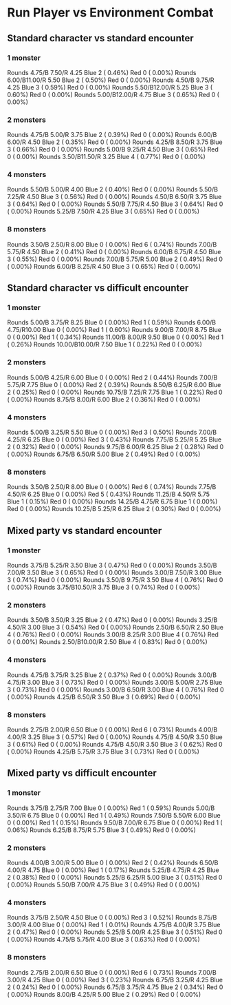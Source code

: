 # Run Player vs Environment Combat

## Standard character vs standard encounter

### 1 monster
Rounds  4.75/B 7.50/R 4.25 Blue 2 ( 0.46%) Red 0 ( 0.00%)
Rounds  6.00/B11.00/R 5.50 Blue 2 ( 0.50%) Red 0 ( 0.00%)
Rounds  4.50/B 9.75/R 4.25 Blue 3 ( 0.59%) Red 0 ( 0.00%)
Rounds  5.50/B12.00/R 5.25 Blue 3 ( 0.60%) Red 0 ( 0.00%)
Rounds  5.00/B12.00/R 4.75 Blue 3 ( 0.65%) Red 0 ( 0.00%)

### 2 monsters
Rounds  4.75/B 5.00/R 3.75 Blue 2 ( 0.39%) Red 0 ( 0.00%)
Rounds  6.00/B 6.00/R 4.50 Blue 2 ( 0.35%) Red 0 ( 0.00%)
Rounds  4.25/B 8.50/R 3.75 Blue 3 ( 0.66%) Red 0 ( 0.00%)
Rounds  5.00/B 9.25/R 4.50 Blue 3 ( 0.65%) Red 0 ( 0.00%)
Rounds  3.50/B11.50/R 3.25 Blue 4 ( 0.77%) Red 0 ( 0.00%)

### 4 monsters
Rounds  5.50/B 5.00/R 4.00 Blue 2 ( 0.40%) Red 0 ( 0.00%)
Rounds  5.50/B 7.25/R 4.50 Blue 3 ( 0.56%) Red 0 ( 0.00%)
Rounds  4.50/B 6.50/R 3.75 Blue 3 ( 0.64%) Red 0 ( 0.00%)
Rounds  5.50/B 7.75/R 4.50 Blue 3 ( 0.64%) Red 0 ( 0.00%)
Rounds  5.25/B 7.50/R 4.25 Blue 3 ( 0.65%) Red 0 ( 0.00%)

### 8 monsters
Rounds  3.50/B 2.50/R 8.00 Blue 0 ( 0.00%) Red 6 ( 0.74%)
Rounds  7.00/B 5.75/R 4.50 Blue 2 ( 0.41%) Red 0 ( 0.00%)
Rounds  6.00/B 6.75/R 4.50 Blue 3 ( 0.55%) Red 0 ( 0.00%)
Rounds  7.00/B 5.75/R 5.00 Blue 2 ( 0.49%) Red 0 ( 0.00%)
Rounds  6.00/B 8.25/R 4.50 Blue 3 ( 0.65%) Red 0 ( 0.00%)
            

## Standard character vs difficult encounter

### 1 monster
Rounds  5.00/B 3.75/R 8.25 Blue 0 ( 0.00%) Red 1 ( 0.59%)
Rounds  6.00/B 4.75/R10.00 Blue 0 ( 0.00%) Red 1 ( 0.60%)
Rounds  9.00/B 7.00/R 8.75 Blue 0 ( 0.00%) Red 1 ( 0.34%)
Rounds 11.00/B 8.00/R 9.50 Blue 0 ( 0.00%) Red 1 ( 0.26%)
Rounds 10.00/B10.00/R 7.50 Blue 1 ( 0.22%) Red 0 ( 0.00%)

### 2 monsters
Rounds  5.00/B 4.25/R 6.00 Blue 0 ( 0.00%) Red 2 ( 0.44%)
Rounds  7.00/B 5.75/R 7.75 Blue 0 ( 0.00%) Red 2 ( 0.39%)
Rounds  8.50/B 6.25/R 6.00 Blue 2 ( 0.25%) Red 0 ( 0.00%)
Rounds 10.75/B 7.25/R 7.75 Blue 1 ( 0.22%) Red 0 ( 0.00%)
Rounds  8.75/B 8.00/R 6.00 Blue 2 ( 0.36%) Red 0 ( 0.00%)

### 4 monsters
Rounds  5.00/B 3.25/R 5.50 Blue 0 ( 0.00%) Red 3 ( 0.50%)
Rounds  7.00/B 4.25/R 6.25 Blue 0 ( 0.00%) Red 3 ( 0.43%)
Rounds  7.75/B 5.25/R 5.25 Blue 2 ( 0.32%) Red 0 ( 0.00%)
Rounds  9.75/B 6.00/R 6.25 Blue 2 ( 0.28%) Red 0 ( 0.00%)
Rounds  6.75/B 6.50/R 5.00 Blue 2 ( 0.49%) Red 0 ( 0.00%)

### 8 monsters
Rounds  3.50/B 2.50/R 8.00 Blue 0 ( 0.00%) Red 6 ( 0.74%)
Rounds  7.75/B 4.50/R 6.25 Blue 0 ( 0.00%) Red 5 ( 0.43%)
Rounds 11.25/B 4.50/R 5.75 Blue 1 ( 0.15%) Red 0 ( 0.00%)
Rounds 14.25/B 4.75/R 6.75 Blue 1 ( 0.00%) Red 0 ( 0.00%)
Rounds 10.25/B 5.25/R 6.25 Blue 2 ( 0.30%) Red 0 ( 0.00%)
            

## Mixed party vs standard encounter

### 1 monster
Rounds  3.75/B 5.25/R 3.50 Blue 3 ( 0.47%) Red 0 ( 0.00%)
Rounds  3.50/B 7.00/R 3.50 Blue 3 ( 0.65%) Red 0 ( 0.00%)
Rounds  3.00/B 7.50/R 3.00 Blue 3 ( 0.74%) Red 0 ( 0.00%)
Rounds  3.50/B 9.75/R 3.50 Blue 4 ( 0.76%) Red 0 ( 0.00%)
Rounds  3.75/B10.50/R 3.75 Blue 3 ( 0.74%) Red 0 ( 0.00%)

### 2 monsters
Rounds  3.50/B 3.50/R 3.25 Blue 2 ( 0.47%) Red 0 ( 0.00%)
Rounds  3.25/B 4.50/R 3.00 Blue 3 ( 0.54%) Red 0 ( 0.00%)
Rounds  2.50/B 6.50/R 2.50 Blue 4 ( 0.76%) Red 0 ( 0.00%)
Rounds  3.00/B 8.25/R 3.00 Blue 4 ( 0.76%) Red 0 ( 0.00%)
Rounds  2.50/B10.00/R 2.50 Blue 4 ( 0.83%) Red 0 ( 0.00%)

### 4 monsters
Rounds  4.75/B 3.75/R 3.25 Blue 2 ( 0.37%) Red 0 ( 0.00%)
Rounds  3.00/B 4.75/R 3.00 Blue 3 ( 0.73%) Red 0 ( 0.00%)
Rounds  3.00/B 5.00/R 2.75 Blue 3 ( 0.73%) Red 0 ( 0.00%)
Rounds  3.00/B 6.50/R 3.00 Blue 4 ( 0.76%) Red 0 ( 0.00%)
Rounds  4.25/B 6.50/R 3.50 Blue 3 ( 0.69%) Red 0 ( 0.00%)

### 8 monsters
Rounds  2.75/B 2.00/R 6.50 Blue 0 ( 0.00%) Red 6 ( 0.73%)
Rounds  4.00/B 4.00/R 3.25 Blue 3 ( 0.57%) Red 0 ( 0.00%)
Rounds  4.75/B 4.50/R 3.50 Blue 3 ( 0.61%) Red 0 ( 0.00%)
Rounds  4.75/B 4.50/R 3.50 Blue 3 ( 0.62%) Red 0 ( 0.00%)
Rounds  4.25/B 5.75/R 3.75 Blue 3 ( 0.73%) Red 0 ( 0.00%)
            

## Mixed party vs difficult encounter

### 1 monster
Rounds  3.75/B 2.75/R 7.00 Blue 0 ( 0.00%) Red 1 ( 0.59%)
Rounds  5.00/B 3.50/R 6.75 Blue 0 ( 0.00%) Red 1 ( 0.49%)
Rounds  7.50/B 5.50/R 6.00 Blue 0 ( 0.00%) Red 1 ( 0.15%)
Rounds  9.50/B 7.00/R 6.75 Blue 0 ( 0.00%) Red 1 ( 0.06%)
Rounds  6.25/B 8.75/R 5.75 Blue 3 ( 0.49%) Red 0 ( 0.00%)

### 2 monsters
Rounds  4.00/B 3.00/R 5.00 Blue 0 ( 0.00%) Red 2 ( 0.42%)
Rounds  6.50/B 4.00/R 4.75 Blue 0 ( 0.00%) Red 1 ( 0.17%)
Rounds  5.25/B 4.75/R 4.25 Blue 2 ( 0.38%) Red 0 ( 0.00%)
Rounds  5.25/B 6.25/R 5.00 Blue 3 ( 0.51%) Red 0 ( 0.00%)
Rounds  5.50/B 7.00/R 4.75 Blue 3 ( 0.49%) Red 0 ( 0.00%)

### 4 monsters
Rounds  3.75/B 2.50/R 4.50 Blue 0 ( 0.00%) Red 3 ( 0.52%)
Rounds  8.75/B 3.00/R 4.00 Blue 0 ( 0.00%) Red 1 ( 0.01%)
Rounds  4.75/B 4.00/R 3.75 Blue 2 ( 0.47%) Red 0 ( 0.00%)
Rounds  5.25/B 5.00/R 4.25 Blue 3 ( 0.51%) Red 0 ( 0.00%)
Rounds  4.75/B 5.75/R 4.00 Blue 3 ( 0.63%) Red 0 ( 0.00%)

### 8 monsters
Rounds  2.75/B 2.00/R 6.50 Blue 0 ( 0.00%) Red 6 ( 0.73%)
Rounds  7.00/B 3.00/R 4.25 Blue 0 ( 0.00%) Red 3 ( 0.23%)
Rounds  6.75/B 3.25/R 4.25 Blue 2 ( 0.24%) Red 0 ( 0.00%)
Rounds  6.75/B 3.75/R 4.75 Blue 2 ( 0.34%) Red 0 ( 0.00%)
Rounds  8.00/B 4.25/R 5.00 Blue 2 ( 0.29%) Red 0 ( 0.00%)
